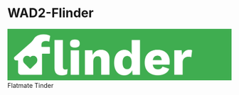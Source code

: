 # WAD2-Flinder
<img alt="Flinder logo" src="Logo-Small.png" title="Flinder logo" width="1000"/>
Flatmate Tinder
